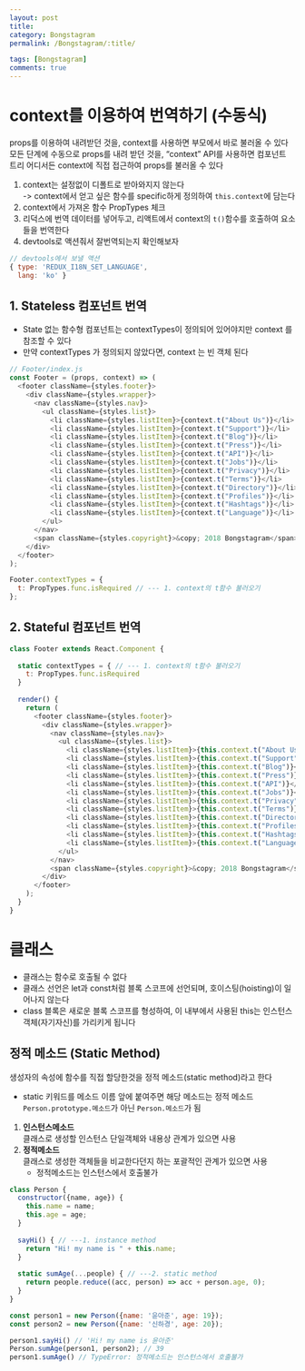 ```yaml
---
layout: post
title: 
category: Bongstagram
permalink: /Bongstagram/:title/

tags: [Bongstagram]
comments: true
---
```


# context를 이용하여 번역하기 (수동식)
props를 이용하여 내려받던 것을, context를 사용하면 부모에서 바로 불러올 수 있다
모든 단계에 수동으로 props를 내려 받던 것을, “context” API를 사용하면 컴포넌트 트리 어디서든 context에 직접 접근하여 props를 불러올 수 있다
1. context는 설정없이 디폴트로 받아와지지 않는다  
-> context에서 얻고 싶은 함수를 specific하게 정의하여 `this.context`에 담는다
2. context에서 가져온 함수 PropTypes 체크
3. 리덕스에 번역 데이터를 넣어두고, 리액트에서 context의 `t()`함수를 호출하여 요소들을 번역한다
4. devtools로 액션줘서 잘번역되는지 확인해보자


```js
// devtools에서 보낼 액션
{ type: 'REDUX_I18N_SET_LANGUAGE',
  lang: 'ko' }
```

## 1. Stateless 컴포넌트 번역
* State 없는 함수형 컴포넌트는 contextTypes이 정의되어 있어야지만 context 를 참조할 수 있다
* 만약 contextTypes 가 정의되지 않았다면, context 는 빈 객체 된다
```js
// Footer/index.js
const Footer = (props, context) => ( 
  <footer className={styles.footer}>
    <div className={styles.wrapper}>
      <nav className={styles.nav}>
        <ul className={styles.list}>
          <li className={styles.listItem}>{context.t("About Us")}</li>
          <li className={styles.listItem}>{context.t("Support")}</li>
          <li className={styles.listItem}>{context.t("Blog")}</li>
          <li className={styles.listItem}>{context.t("Press")}</li>
          <li className={styles.listItem}>{context.t("API")}</li>
          <li className={styles.listItem}>{context.t("Jobs")}</li>
          <li className={styles.listItem}>{context.t("Privacy")}</li>
          <li className={styles.listItem}>{context.t("Terms")}</li>
          <li className={styles.listItem}>{context.t("Directory")}</li>
          <li className={styles.listItem}>{context.t("Profiles")}</li>
          <li className={styles.listItem}>{context.t("Hashtags")}</li>
          <li className={styles.listItem}>{context.t("Language")}</li>
        </ul>
      </nav>
      <span className={styles.copyright}>&copy; 2018 Bongstagram</span>
    </div>
  </footer>
);

Footer.contextTypes = { 
  t: PropTypes.func.isRequired // --- 1. context의 t함수 불러오기
};
```

## 2. Stateful 컴포넌트 번역
```js
class Footer extends React.Component {
  
  static contextTypes = { // --- 1. context의 t함수 불러오기
    t: PropTypes.func.isRequired
  }
  
  render() {
    return (
      <footer className={styles.footer}>
        <div className={styles.wrapper}>
          <nav className={styles.nav}>
            <ul className={styles.list}>
              <li className={styles.listItem}>{this.context.t("About Us")}</li>
              <li className={styles.listItem}>{this.context.t("Support")}</li>
              <li className={styles.listItem}>{this.context.t("Blog")}</li>
              <li className={styles.listItem}>{this.context.t("Press")}</li>
              <li className={styles.listItem}>{this.context.t("API")}</li>
              <li className={styles.listItem}>{this.context.t("Jobs")}</li>
              <li className={styles.listItem}>{this.context.t("Privacy")}</li>
              <li className={styles.listItem}>{this.context.t("Terms")}</li>
              <li className={styles.listItem}>{this.context.t("Directory")}</li>
              <li className={styles.listItem}>{this.context.t("Profiles")}</li>
              <li className={styles.listItem}>{this.context.t("Hashtags")}</li>
              <li className={styles.listItem}>{this.context.t("Language")}</li>
            </ul>
          </nav>
          <span className={styles.copyright}>&copy; 2018 Bongstagram</span>
        </div>
      </footer>
    );
  }
} 
```

# 클래스 

* 클래스는 함수로 호출될 수 없다
* 클래스 선언은 let과 const처럼 블록 스코프에 선언되며, 호이스팅(hoisting)이 일어나지 않는다
* class 블록은 새로운 블록 스코프를 형성하여, 이 내부에서 사용된 this는 인스턴스 객체(자기자신)를 가리키게 됩니다

## 정적 메소드 (Static Method)
생성자의 속성에 함수를 직접 할당한것을 정적 메소드(static method)라고 한다
* static 키워드를 메소드 이름 앞에 붙여주면 해당 메소드는 정적 메소드
`Person.prototype.메소드`가 아닌 `Person.메소드`가 됨
1. **인스턴스메소드**  
클래스로 생성할 인스턴스 단일객체와 내용상 관계가 있으면 사용
2. **정적메소드**  
클래스로 생성한 객체들을 비교한다던지 하는 포괄적인 관계가 있으면 사용
    * 정적메소드는 인스턴스에서 호출불가


```js
class Person {
  constructor({name, age}) {
    this.name = name;
    this.age = age;
  }
  
  sayHi() { // ---1. instance method
    return "Hi! my name is " + this.name;
  }
  
  static sumAge(...people) { // ---2. static method
    return people.reduce((acc, person) => acc + person.age, 0);
  }
}

const person1 = new Person({name: '윤아준', age: 19});
const person2 = new Person({name: '신하경', age: 20});

person1.sayHi() // 'Hi! my name is 윤아준'
Person.sumAge(person1, person2); // 39
person1.sumAge() // TypeError: 정적메소드는 인스턴스에서 호출불가
```


